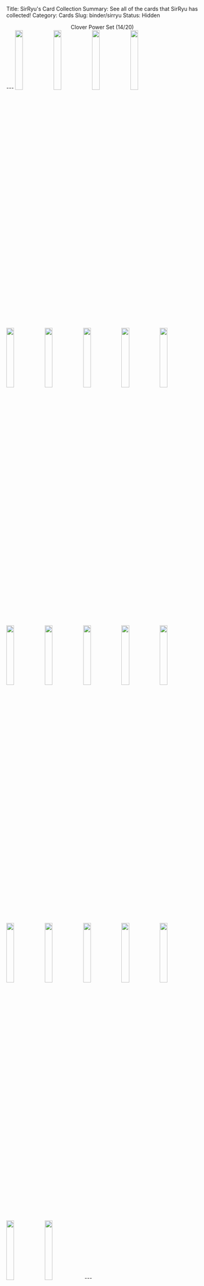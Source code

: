 Title: SirRyu's Card Collection
Summary: See all of the cards that SirRyu has collected!
Category: Cards
Slug: binder/sirryu
Status: Hidden

<center>Clover Power Set (14/20)</center>
---
<img src='/images/cards/back-small.png' width='20%'><img src='/images/cards/back-small.png' width='20%'><a href='/card/547c93afbd692/'><img src='/images/cards/547c93afbd692-small.png' width='20%'></a><a href='/card/fc19809dc9183/'><img src='/images/cards/fc19809dc9183-small.png' width='20%'></a><a href='/card/5728258ed23d4/'><img src='/images/cards/5728258ed23d4-small.png' width='20%'></a><a href='/card/282f0b71360a5/'><img src='/images/cards/282f0b71360a5-small.png' width='20%'></a><a href='/card/c4ce84b15fed7/'><img src='/images/cards/c4ce84b15fed7-small.png' width='20%'></a><a href='/card/b92b48f7f5e28/'><img src='/images/cards/b92b48f7f5e28-small.png' width='20%'></a><img src='/images/cards/back-small.png' width='20%'><a href='/card/9489c9ff45ad10/'><img src='/images/cards/9489c9ff45ad10-small.png' width='20%'></a><a href='/card/7698bc91a42511/'><img src='/images/cards/7698bc91a42511-small.png' width='20%'></a><a href='/card/d7064d6712ea12/'><img src='/images/cards/d7064d6712ea12-small.png' width='20%'></a><a href='/card/d72e35b107d113/'><img src='/images/cards/d72e35b107d113-small.png' width='20%'></a><img src='/images/cards/back-small.png' width='20%'><a href='/card/8afda7024ce515/'><img src='/images/cards/8afda7024ce515-small.png' width='20%'></a><img src='/images/cards/back-small.png' width='20%'><a href='/card/6bbd232a253317/'><img src='/images/cards/6bbd232a253317-small.png' width='20%'></a><img src='/images/cards/back-small.png' width='20%'><a href='/card/b85133aeee1f19/'><img src='/images/cards/b85133aeee1f19-small.png' width='20%'></a><img src='/images/cards/back-small.png' width='20%'><a href='/card/6ffc23234e8b21/'><img src='/images/cards/6ffc23234e8b21-small.png' width='20%'></a>
---
<center><h2>Event Cards (1)</h2></center>
---
<center><a href='/card/b8ad08aca188/'><img src='/images/cards/b8ad08aca188-small.png' width='20%'></a></center>